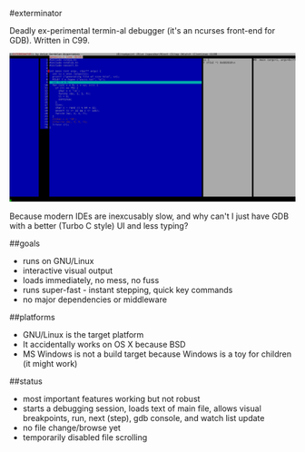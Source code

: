 #exterminator

Deadly ex-perimental termin-al debugger (it's an ncurses front-end for GDB). Written in C99.

![screenshot](shots/exp.png)

Because modern IDEs are inexcusably slow, and why can't I just have GDB with a better (Turbo C style) UI and less typing?

##goals

* runs on GNU/Linux
* interactive visual output
* loads immediately, no mess, no fuss
* runs super-fast - instant stepping, quick key commands
* no major dependencies or middleware

##platforms

* GNU/Linux is the target platform
* It accidentally works on OS X because BSD
* MS Windows is not a build target because Windows is a toy for children (it might work)

##status

* most important features working but not robust
* starts a debugging session, loads text of main file, allows visual breakpoints, run, next (step), gdb console, and watch list update
* no file change/browse yet
* temporarily disabled file scrolling
